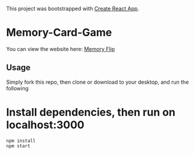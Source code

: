 This project was bootstrapped with [Create React App](https://github.com/facebook/create-react-app).

# Memory-Card-Game

You can view the website here: [Memory Flip](https://bambie1.github.io/memory-card-game/)

## Usage

Simply fork this repo, then clone or download to your desktop, and run the following

# Install dependencies, then run on localhost:3000
````
npm install
npm start
````

